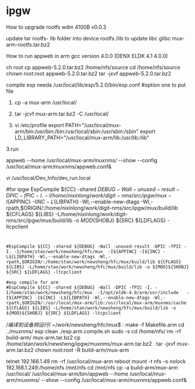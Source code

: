 # ipgw


How to upgrade rootfs wdm 4100B
v0.0.3

update tar rootfs- lib folder into device rootfs /lib to update libc glibc
mux-arm-rootfs.tar.bz2



How to run appweb in arm
gcc version 4.0.0 (DENX ELDK 4.1 4.0.0)


ch root
cp appweb-5.2.0.tar.bz2 /home/nfs/source
cd /home/nfs/source
chown root:root appweb-5.2.0.tar.bz2
tar -jxvf appweb-5.2.0.tar.bz2

compile esp needa
/usr/local/lib/esp/5.2.0/bin/esp.conf
#option one to put file
1. cp -a mux-arm /usr/local/
2. tar -jcvf mux-arm.tar.bz2 -C /usr/local/

2. vi /etc/profile
export PATH="/usr/local/mux-arm/bin:/usr/bin:/bin:/usr/local/sbin:/usr/sbin:/sbin"
export LD_LIBRARY_PATH="/usr/local/mux-arm/lib:/usr/lib:/lib"

3.run

appweb --home /usr/local/mux-arm/muxnms/ --show --config /usr/local/mux-arm/muxnms/appweb.conf&

vi /usr/local/Dev_Info/dev_run.local

#for ipgw
    EspCompile ${CC} -shared ${DEBUG} -Wall -unused-result -DPIC -fPIC -I. -I/home/nixinlong/work/digit-nms/src/ipgw/mux  -I${APPINC} -I${INC} -L${LIBPATH} -Wl,--enable-new-dtags -Wl,-rpath,$ORIGIN/:/home/nixinlong/work/digit-nms/src/ipgw/mux/build/lib ${CFLAGS} ${LIBS} -L/home/nixinlong/work/digit-nms/src/ipgw/mux/build/lib -o ${MOD}${SHOBJ} ${SRC} ${LDFLAGS} -ltcpclient
#
    #EspCompile ${CC} -shared ${DEBUG} -Wall -unused-result -DPIC -fPIC -I. -I/home/stan/work/newsheng/hfc/mux  -I${APPINC} -I${INC} -L${LIBPATH} -Wl,--enable-new-dtags -Wl,-rpath,$ORIGIN/:/home/stan/work/newsheng/hfc/mux/build/lib ${CFLAGS} ${LIBS} -L/home/stan/work/newsheng/hfc/mux/build/lib -o ${MOD}${SHOBJ} ${SRC} ${LDFLAGS} -ltcpclient

    #esp compile for arm
    #EspCompile ${CC} -shared ${DEBUG} -Wall -DPIC -fPIC -I. -I/home/stan/work/newsheng/hfc/mux  -I/opt/eldk-4.0/arm/usr/include   -I${APPINC} -I${INC} -L${LIBPATH} -Wl,--enable-new-dtags -Wl,-rpath,$ORIGIN/:/usr/local/mux-arm/lib:/usr/local/mux-arm/muxnms/cache ${CFLAGS} ${LIBS} -L/home/stan/work/newsheng/hfc/mux/build/lib -o ${MOD}${SHOBJ} ${SRC} ${LDFLAGS} -ltcpclient



/*编译到设备侧运行*/
~/work/newsheng/hfc/mux$ :
	make -f Makefile.arm
	cd ../muxnms/
	esp clean
	./esp.arm.compile.sh
	sudo -s
	cd /home/nfs/
	rm -rf build-arm/ mux-arm.tar.bz2
	 cp /home/stan/work/newsheng/ipgw/muxnms/mux-arm.tar.bz2 .
	 tar -jxvf mux-arm.tar.bz2
	chown root:root -R build-arm/mux-arm

telnet 192.168.1.49
	rm -rf /usr/local/mux-arm
	reboot
	mount -t nfs -o nolock 192.168.1.249:/home/nfs /mnt/nfs
	cd /mnt/nfs
	cp -a build-arm/mux-arm /usr/local/
	/usr/local/mux-arm/bin/appweb --home /usr/local/mux-arm/muxnms/ --show --config /usr/local/mux-arm/muxnms/appweb.conf&
